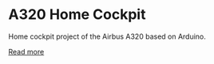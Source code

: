 # A320 Home Cockpit
Home cockpit project of the Airbus A320 based on Arduino.

[Read more](https://github.com/VirtualGit/HomeCockpitA320/wiki/A320-Home-Cockpit)
